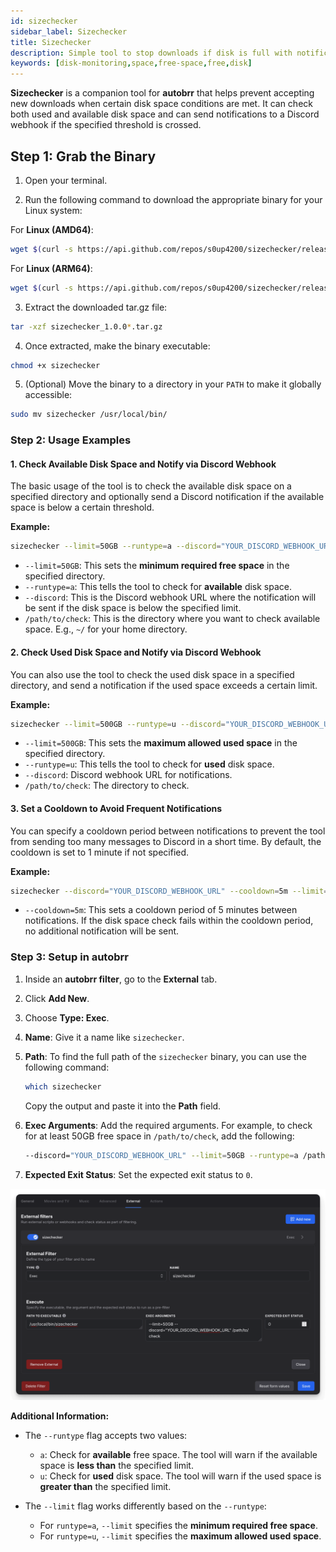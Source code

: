 ```yaml
---
id: sizechecker
sidebar_label: Sizechecker
title: Sizechecker
description: Simple tool to stop downloads if disk is full with notification support
keywords: [disk-monitoring,space,free-space,free,disk]
---
```


**Sizechecker** is a companion tool for **autobrr** that helps prevent accepting new downloads when certain disk space conditions are met. It can check both used and available disk space and can send notifications to a Discord webhook if the specified threshold is crossed.

## Step 1: Grab the Binary

1. Open your terminal.

2. Run the following command to download the appropriate binary for your Linux system:

For **Linux (AMD64)**:

```bash
wget $(curl -s https://api.github.com/repos/s0up4200/sizechecker/releases/latest | grep download | grep linux_amd64 | cut -d\" -f4)
```

For **Linux (ARM64)**:

```bash
wget $(curl -s https://api.github.com/repos/s0up4200/sizechecker/releases/latest | grep download | grep linux_arm64 | cut -d\" -f4)
```

3. Extract the downloaded tar.gz file:

```bash
tar -xzf sizechecker_1.0.0*.tar.gz
```

4. Once extracted, make the binary executable:

```bash
chmod +x sizechecker
```

5. (Optional) Move the binary to a directory in your `PATH` to make it globally accessible:

```bash
sudo mv sizechecker /usr/local/bin/
```

### Step 2: Usage Examples

#### 1. Check Available Disk Space and Notify via Discord Webhook

The basic usage of the tool is to check the available disk space on a specified directory and optionally send a Discord notification if the available space is below a certain threshold.

**Example:**

```bash
sizechecker --limit=50GB --runtype=a --discord="YOUR_DISCORD_WEBHOOK_URL" /path/to/check
```

- `--limit=50GB`: This sets the **minimum required free space** in the specified directory.
- `--runtype=a`: This tells the tool to check for **available** disk space.
- `--discord`: This is the Discord webhook URL where the notification will be sent if the disk space is below the specified limit.
- `/path/to/check`: This is the directory where you want to check available space. E.g., `~/` for your home directory.

#### 2. Check Used Disk Space and Notify via Discord Webhook

You can also use the tool to check the used disk space in a specified directory, and send a notification if the used space exceeds a certain limit.

**Example:**

```bash
sizechecker --limit=500GB --runtype=u --discord="YOUR_DISCORD_WEBHOOK_URL" /path/to/check
```

- `--limit=500GB`: This sets the **maximum allowed used space** in the specified directory.
- `--runtype=u`: This tells the tool to check for **used** disk space.
- `--discord`: Discord webhook URL for notifications.
- `/path/to/check`: The directory to check.

#### 3. Set a Cooldown to Avoid Frequent Notifications

You can specify a cooldown period between notifications to prevent the tool from sending too many messages to Discord in a short time. By default, the cooldown is set to 1 minute if not specified.

**Example:**

```bash
sizechecker --discord="YOUR_DISCORD_WEBHOOK_URL" --cooldown=5m --limit=50GB --runtype=a /path/to/check
```

- `--cooldown=5m`: This sets a cooldown period of 5 minutes between notifications. If the disk space check fails within the cooldown period, no additional notification will be sent.

### Step 3: Setup in autobrr

1. Inside an **autobrr filter**, go to the **External** tab.

2. Click **Add New**.

3. Choose **Type: Exec**.

4. **Name**: Give it a name like `sizechecker`.

5. **Path**: To find the full path of the `sizechecker` binary, you can use the following command:

   ```bash
   which sizechecker
   ```

   Copy the output and paste it into the **Path** field.

6. **Exec Arguments**: Add the required arguments. For example, to check for at least 50GB free space in `/path/to/check`, add the following:

   ```bash
   --discord="YOUR_DISCORD_WEBHOOK_URL" --limit=50GB --runtype=a /path/to/check
   ```

7. **Expected Exit Status**: Set the expected exit status to `0`.

![autobrr-sizechecker-setup](../../static/img/sizechecker.png)

**Additional Information:**

- The `--runtype` flag accepts two values:
  - `a`: Check for **available** free space. The tool will warn if the available space is **less than** the specified limit.
  - `u`: Check for **used** disk space. The tool will warn if the used space is **greater than** the specified limit.

- The `--limit` flag works differently based on the `--runtype`:
  - For `runtype=a`, `--limit` specifies the **minimum required free space**.
  - For `runtype=u`, `--limit` specifies the **maximum allowed used space**.

